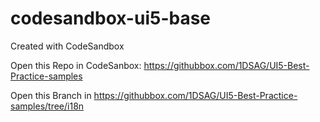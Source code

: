 # codesandbox-ui5-base
Created with CodeSandbox

Open this Repo in CodeSanbox: https://githubbox.com/1DSAG/UI5-Best-Practice-samples

Open this Branch in https://githubbox.com/1DSAG/UI5-Best-Practice-samples/tree/i18n
